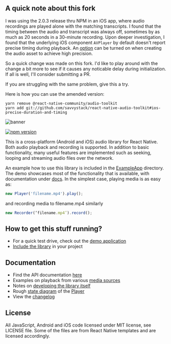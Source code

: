A quick note about this fork
----------------------------
I was using the 2.0.3 release thru NPM in an iOS app, where audio recordings are played
alone with the matching transcripts. I found that the timing between the audio and transcript
was always off, sometimes by as much as 20 seconds in a 30-minute recording. Upon deeper investigation,
I found that the underlying iOS component `AVPlayer` by default doesn't report precise timing during playback. An 
[option](https://developer.apple.com/documentation/avfoundation/avurlassetpreferprecisedurationandtimingkey?language=objc) can be turned on when creating the audio asset to achieve high precision.

So a quick change was made on this fork. I'd like to play around with the change a bit more to see
if it causes any noticable delay during initialization. If all is well, I'll consider submitting a PR.

If you are struggling with the same problem, give this a try.

Here is how you can use the amended version:

```
yarn remove @react-native-community/audio-toolkit
yarn add git://github.com/savvystack/react-native-audio-toolkit#ios-precise-duration-and-timing
```


![banner](/banner.png)

[![npm version](https://badge.fury.io/js/%40react-native-community%2Faudio-toolkit.svg)](https://badge.fury.io/js/%40react-native-community%2Faudio-toolkit)

This is a cross-platform (Android and iOS) audio library for React Native.
Both audio playback and recording is supported. In addition to basic
functionality, many useful features are implemented such as seeking,
looping and streaming audio files over the network.

An example how to use this library is included in the [ExampleApp](/ExampleApp)
directory. The demo showcases most of the functionality that is available, with
documentation under [docs](/docs). In the simplest case, playing media is as
easy as:

```js
new Player('filename.mp4').play();
```

and recording media to filename.mp4 similarly
```js
new Recorder(‘filename.mp4’).record();
```

How to get this stuff running?
------------------------------

* For a quick test drive, check out the [demo application](/ExampleApp)
* [Include the library](/docs/SETUP.md) in your project

Documentation
-------------

* Find the API documentation [here](/docs/API.md)
* Examples on playback from various [media sources](/docs/SOURCES.md)
* Notes on [developing the library itself](/docs/DEVELOPING.md)
* Rough [state diagram](/docs/state_diagram.svg) of the [Player](src/Player.js)
* View the [changelog](/CHANGELOG.md)

License
-------

All JavaScript, Android and iOS code licensed under MIT license, see LICENSE
file. Some of the files are from React Native templates and are licensed
accordingly.
